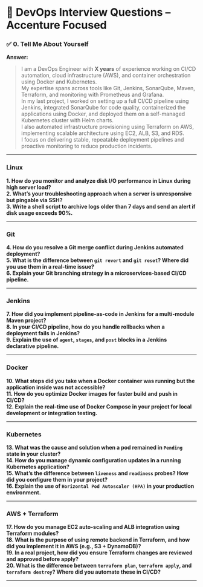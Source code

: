 # 💼 DevOps Interview Questions – Accenture Focused

### ✅ 0. Tell Me About Yourself

**Answer:**

> I am a DevOps Engineer with __X years__ of experience working on CI/CD automation, cloud infrastructure (AWS), and container orchestration using Docker and Kubernetes.  
> My expertise spans across tools like Git, Jenkins, SonarQube, Maven, Terraform, and monitoring with Prometheus and Grafana.  
> In my last project, I worked on setting up a full CI/CD pipeline using Jenkins, integrated SonarQube for code quality, containerized the applications using Docker, and deployed them on a self-managed Kubernetes cluster with Helm charts.  
> I also automated infrastructure provisioning using Terraform on AWS, implementing scalable architecture using EC2, ALB, S3, and RDS.  
> I focus on delivering stable, repeatable deployment pipelines and proactive monitoring to reduce production incidents.

---

###  Linux

**1. How do you monitor and analyze disk I/O performance in Linux during high server load?**  
**2. What’s your troubleshooting approach when a server is unresponsive but pingable via SSH?**  
**3. Write a shell script to archive logs older than 7 days and send an alert if disk usage exceeds 90%.**

---

###  Git

**4. How do you resolve a Git merge conflict during Jenkins automated deployment?**  
**5. What is the difference between `git revert` and `git reset`? Where did you use them in a real-time issue?**  
**6. Explain your Git branching strategy in a microservices-based CI/CD pipeline.**

---

###  Jenkins

**7. How did you implement pipeline-as-code in Jenkins for a multi-module Maven project?**  
**8. In your CI/CD pipeline, how do you handle rollbacks when a deployment fails in Jenkins?**  
**9. Explain the use of `agent`, `stages`, and `post` blocks in a Jenkins declarative pipeline.**

---

###  Docker

**10. What steps did you take when a Docker container was running but the application inside was not accessible?**  
**11. How do you optimize Docker images for faster build and push in CI/CD?**  
**12. Explain the real-time use of Docker Compose in your project for local development or integration testing.**

---

###  Kubernetes

**13. What was the cause and solution when a pod remained in `Pending` state in your cluster?**  
**14. How do you manage dynamic configuration updates in a running Kubernetes application?**  
**15. What’s the difference between `liveness` and `readiness` probes? How did you configure them in your project?**  
**16. Explain the use of `Horizontal Pod Autoscaler (HPA)` in your production environment.**

---

###  AWS + Terraform

**17. How do you manage EC2 auto-scaling and ALB integration using Terraform modules?**  
**18. What is the purpose of using remote backend in Terraform, and how did you implement it in AWS (e.g., S3 + DynamoDB)?**  
**19. In a real project, how did you ensure Terraform changes are reviewed and approved before apply?**  
**20. What is the difference between `terraform plan`, `terraform apply`, and `terraform destroy`? Where did you automate these in CI/CD?**

---
